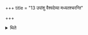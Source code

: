 +++
title = "13 उपांशु वैश्वदेव्या मध्यतश्चरन्ति"

+++

<details><summary>थिते</summary>

उपांशु वैश्वदेव्या मध्यतश्चरन्ति १३
</details>
